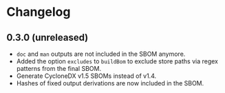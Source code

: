 # Changelog

## 0.3.0 (unreleased)

- `doc` and `man` outputs are not included in the SBOM anymore.
- Added the option `excludes` to `buildBom` to exclude store paths via regex
  patterns from the final SBOM.
- Generate CycloneDX v1.5 SBOMs instead of v1.4.
- Hashes of fixed output derivations are now included in the SBOM.
